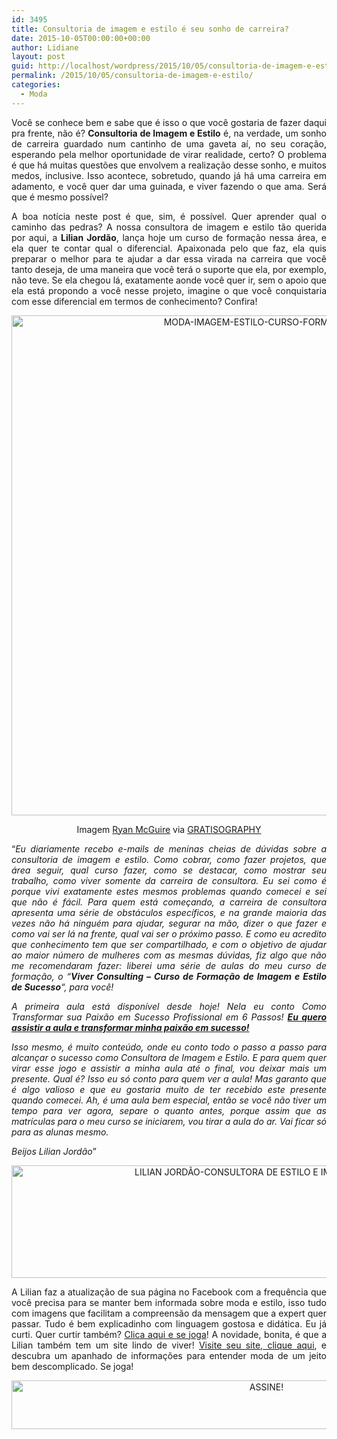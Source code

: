 ```yaml
---
id: 3495
title: Consultoria de imagem e estilo é seu sonho de carreira?
date: 2015-10-05T00:00:00+00:00
author: Lidiane
layout: post
guid: http://localhost/wordpress/2015/10/05/consultoria-de-imagem-e-estilo/
permalink: /2015/10/05/consultoria-de-imagem-e-estilo/
categories:
  - Moda
---
```

<p align="justify">
  Você se conhece bem e sabe que é isso o que você gostaria de fazer daqui pra frente, não é? <strong>Consultoria de Imagem e Estilo</strong> é, na verdade, um sonho de carreira guardado num cantinho de uma gaveta aí, no seu coração, esperando pela melhor oportunidade de virar realidade, certo? O problema é que há muitas questões que envolvem a realização desse sonho, e muitos medos, inclusive. Isso acontece, sobretudo, quando já há uma carreira em adamento, e você quer dar uma guinada, e viver fazendo o que ama. Será que é mesmo possível?
</p>

<p align="justify">
  A boa notícia neste post é que, sim, é possível. Quer aprender qual o caminho das pedras? A nossa consultora de imagem e estilo tão querida por aqui, a <strong>Lilian Jordão</strong>, lança hoje um curso de formação nessa área, e ela quer te contar qual o diferencial. Apaixonada pelo que faz, ela quis preparar o melhor para te ajudar a dar essa virada na carreira que você tanto deseja, de uma maneira que você terá o suporte que ela, por exemplo, não teve. Se ela chegou lá, exatamente aonde você quer ir, sem o apoio que ela está propondo a você nesse projeto, imagine o que você conquistaria com esse diferencial em termos de conhecimento? Confira!
</p>

<p align="center">
  <a href="http://www.trololodemulher.com.br/blog/wp-content/uploads/2015/10/MODA-IMAGEM-ESTILO-CURSO-FORMACAO800.jpg"><img class="alignnone size-full wp-image-11550" src="http://www.trololodemulher.com.br/blog/wp-content/uploads/2015/10/MODA-IMAGEM-ESTILO-CURSO-FORMACAO800.jpg" alt="MODA-IMAGEM-ESTILO-CURSO-FORMACAO800" width="800" height="800" /></a>
</p>

<p align="center">
  Imagem <a href="http://www.laughandpee.com/" target="_blank">Ryan McGuire</a> via <a href="http://www.gratisography.com/#all" target="_blank">GRATISOGRAPHY</a>
</p>

<p align="justify">
  “<em>Eu diariamente recebo e-mails de meninas cheias de dúvidas sobre a consultoria de imagem e estilo. Como cobrar, como fazer projetos, que área seguir, qual curso fazer, como se destacar, como mostrar seu trabalho, como viver somente da carreira de consultora. Eu sei como é porque vivi exatamente estes mesmos problemas quando comecei e sei que não é fácil. Para quem está começando, a carreira de consultora apresenta uma série de obstáculos específicos, e na grande maioria das vezes não há ninguém para ajudar, segurar na mão, dizer o que fazer e como vai ser lá na frente, qual vai ser o próximo passo. E como eu acredito que conhecimento tem que ser compartilhado, e com o objetivo de ajudar ao maior número de mulheres com as mesmas dúvidas, fiz algo que não me recomendaram fazer: liberei uma série de aulas do meu curso de formação, o “<strong>Viver Consulting – Curso de Formação de Imagem e Estilo de Sucesso</strong>&#8220;, para você! </em>
</p>

<p align="justify">
  <em>A primeira aula está disponível desde hoje! Nela eu conto Como Transformar sua Paixão em Sucesso Profissional em 6 Passos! </em><a href="http://lilianjordao.com.br/cursos/aula1/" target="_blank"><strong><em>Eu quero assistir a aula e transformar minha paixão em sucesso!</em></strong></a><em> </em>
</p>

<p align="justify">
  <em>Isso mesmo, é muito conteúdo, onde eu conto todo o passo a passo para alcançar o sucesso como Consultora de Imagem e Estilo. E para quem quer virar esse jogo e assistir a minha aula até o final, vou deixar mais um presente. Qual é? Isso eu só conto para quem ver a aula! Mas garanto que é algo valioso e que eu gostaria muito de ter recebido este presente quando comecei. Ah, é uma aula bem especial, então se você não tiver um tempo para ver agora, separe o quanto antes, porque assim que as matrículas para o meu curso se iniciarem, vou tirar a aula do ar. Vai ficar só para as alunas mesmo.</em>
</p>

<p align="justify">
  <em>Beijos Lilian Jordão</em>”
</p>

<p align="center">
  <a href="http://www.trololodemulher.com.br/blog/wp-content/uploads/2015/09/LILIAN-JORDÃO-CONSULTORA-DE-ESTILO-E-IMAGEM-PESSOAL.jpg"><img class="alignnone size-full wp-image-11464" src="http://www.trololodemulher.com.br/blog/wp-content/uploads/2015/09/LILIAN-JORDÃO-CONSULTORA-DE-ESTILO-E-IMAGEM-PESSOAL.jpg" alt="LILIAN JORDÃO-CONSULTORA DE ESTILO E IMAGEM PESSOAL" width="800" height="180" /></a>
</p>

<p align="justify">
  A Lilian faz a atualização de sua página no Facebook com a frequência que você precisa para se manter bem informada sobre moda e estilo, isso tudo com imagens que facilitam a compreensão da mensagem que a expert quer passar. Tudo é bem explicadinho com linguagem gostosa e didática. Eu já curti. Quer curtir também? <a href="https://www.facebook.com/lilianjordao82/timeline" target="_blank">Clica aqui e se joga</a>! A novidade, bonita, é que a Lilian também tem um site lindo de viver! <a href="http://www.lilianjordao.com.br/" target="_blank">Visite seu site, clique aqui</a>, e descubra um apanhado de informações para entender moda de um jeito bem descomplicado. Se joga!
</p>

<p align="center">
  <a href="http://feedburner.google.com/fb/a/mailverify?uri=blogBichaFemea&loc=en_US" target="_blank"><img class="alignnone size-full wp-image-10439" src="http://www.trololodemulher.com.br/blog/wp-content/uploads/2014/09/ASSINE.png" alt="ASSINE!" width="800" height="78" /></a>
</p>

<p align="justify">